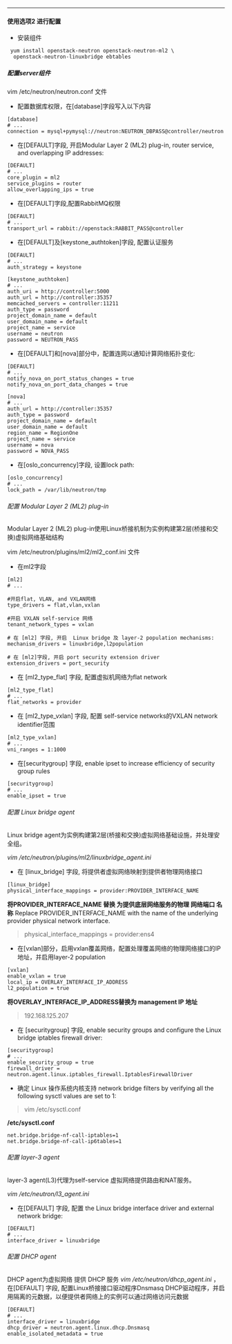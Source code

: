 ***

#### 使用选项2 进行配置
* 安装组件

```
 yum install openstack-neutron openstack-neutron-ml2 \
  openstack-neutron-linuxbridge ebtables
```

##### 配置server组件
vim /etc/neutron/neutron.conf 文件

* 配置数据库权限，在[database]字段写入以下内容

```
[database]
# ...
connection = mysql+pymysql://neutron:NEUTRON_DBPASS@controller/neutron

```
* 在[DEFAULT]字段, 开启Modular Layer 2 (ML2) plug-in, router service, and overlapping IP addresses:

```
[DEFAULT]
# ...
core_plugin = ml2
service_plugins = router
allow_overlapping_ips = true

```
* 在[DEFAULT]字段,配置RabbitMQ权限

```
[DEFAULT]
# ...
transport_url = rabbit://openstack:RABBIT_PASS@controller
```

* 在[DEFAULT]及[keystone_authtoken]字段, 配置认证服务

```
[DEFAULT]
# ...
auth_strategy = keystone

[keystone_authtoken]
# ...
auth_uri = http://controller:5000
auth_url = http://controller:35357
memcached_servers = controller:11211
auth_type = password
project_domain_name = default
user_domain_name = default
project_name = service
username = neutron
password = NEUTRON_PASS
```

* 在[DEFAULT]和[nova]部分中，配置连网以通知计算网络拓扑变化:

```
[DEFAULT]
# ...
notify_nova_on_port_status_changes = true
notify_nova_on_port_data_changes = true

[nova]
# ...
auth_url = http://controller:35357
auth_type = password
project_domain_name = default
user_domain_name = default
region_name = RegionOne
project_name = service
username = nova
password = NOVA_PASS
```

* 在[oslo_concurrency]字段, 设置lock path:

```
[oslo_concurrency]
# ...
lock_path = /var/lib/neutron/tmp
```

###### 配置 Modular Layer 2 (ML2) plug-in

Modular Layer 2 (ML2) plug-in使用Linux桥接机制为实例构建第2层(桥接和交换)虚拟网络基础结构

vim /etc/neutron/plugins/ml2/ml2_conf.ini 文件

* 在ml2字段

```
[ml2]
# ...

#开启flat, VLAN, and VXLAN网络
type_drivers = flat,vlan,vxlan

#开启 VXLAN self-service 网络
tenant_network_types = vxlan

# 在 [ml2] 字段, 开启  Linux bridge 及 layer-2 population mechanisms:
mechanism_drivers = linuxbridge,l2population

# 在 [ml2]字段, 开启 port security extension driver
extension_drivers = port_security

```

* 在 [ml2_type_flat] 字段, 配置虚拟机网络为flat network
```
[ml2_type_flat]
# ...
flat_networks = provider
```
* 在 [ml2_type_vxlan] 字段, 配置 self-service networks的VXLAN network identifier范围
```
[ml2_type_vxlan]
# ...
vni_ranges = 1:1000
```
* 在[securitygroup] 字段, enable ipset to increase efficiency of security group rules
```
[securitygroup]
# ...
enable_ipset = true
```

###### 配置 Linux bridge agent

Linux bridge agent为实例构建第2层(桥接和交换)虚拟网络基础设施，并处理安全组。

*vim /etc/neutron/plugins/ml2/linuxbridge_agent.ini*

* 在 [linux_bridge] 字段, 将提供者虚拟网络映射到提供者物理网络接口
```
[linux_bridge]
physical_interface_mappings = provider:PROVIDER_INTERFACE_NAME

```
 **将PROVIDER_INTERFACE_NAME 替换  为提供底层网络服务的物理 网络端口 名称**
Replace PROVIDER_INTERFACE_NAME with the name of the underlying provider physical network interface.

> physical_interface_mappings = provider:ens4

* 在[vxlan]部分，启用vxlan覆盖网络，配置处理覆盖网络的物理网络接口的IP地址，并启用layer-2 population

```
[vxlan]
enable_vxlan = true
local_ip = OVERLAY_INTERFACE_IP_ADDRESS
l2_population = true
```
**将OVERLAY_INTERFACE_IP_ADDRESS替换为 management IP 地址**

>192.168.125.207

* 在 [securitygroup] 字段, enable security groups and configure the Linux bridge iptables firewall driver:
```
[securitygroup]
# ...
enable_security_group = true
firewall_driver = neutron.agent.linux.iptables_firewall.IptablesFirewallDriver
```
* 确定  Linux 操作系统内核支持 network bridge filters by verifying all the following sysctl values are set to 1:

>vim /etc/sysctl.conf

**/etc/sysctl.conf**
```
net.bridge.bridge-nf-call-iptables=1
net.bridge.bridge-nf-call-ip6tables=1
```
###### 配置 layer-3 agent

layer-3 agent(L3)代理为self-service 虚拟网络提供路由和NAT服务。

*vim /etc/neutron/l3_agent.ini*

* 在[DEFAULT] 字段, 配置 the Linux bridge interface driver and external network bridge:

```
[DEFAULT]
# ...
interface_driver = linuxbridge
```

###### 配置 DHCP agent

 DHCP agent为虚拟网络 提供 DHCP 服务
 *vim  /etc/neutron/dhcp_agent.ini* ，在[DEFAULT] 字段, 配置Linux桥接接口驱动程序Dnsmasq DHCP驱动程序，并启用隔离的元数据，以便提供者网络上的实例可以通过网络访问元数据
 ```
 [DEFAULT]
# ...
interface_driver = linuxbridge
dhcp_driver = neutron.agent.linux.dhcp.Dnsmasq
enable_isolated_metadata = true
 ```
